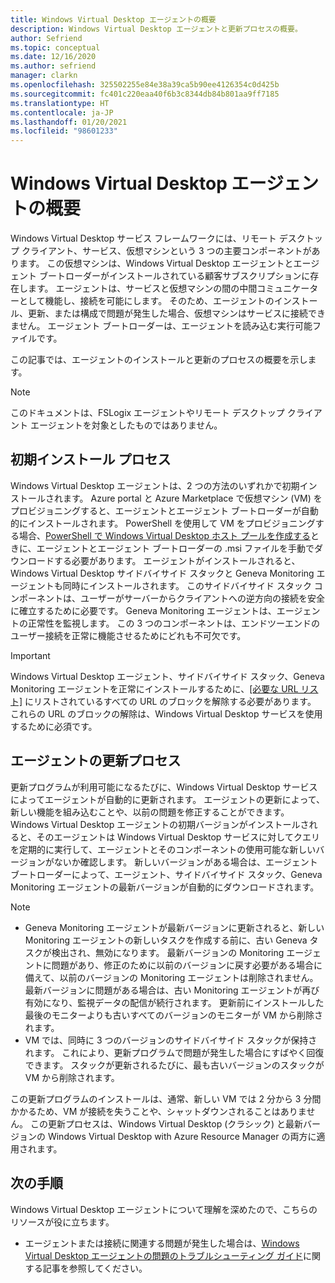 ```yaml
---
title: Windows Virtual Desktop エージェントの概要
description: Windows Virtual Desktop エージェントと更新プロセスの概要。
author: Sefriend
ms.topic: conceptual
ms.date: 12/16/2020
ms.author: sefriend
manager: clarkn
ms.openlocfilehash: 325502255e84e38a39ca5b90ee4126354c0d425b
ms.sourcegitcommit: fc401c220eaa40f6b3c8344db84b801aa9ff7185
ms.translationtype: HT
ms.contentlocale: ja-JP
ms.lasthandoff: 01/20/2021
ms.locfileid: "98601233"
---
```

# <a name="get-started-with-the-windows-virtual-desktop-agent"></a>Windows Virtual Desktop エージェントの概要

Windows Virtual Desktop サービス フレームワークには、リモート デスクトップ クライアント、サービス、仮想マシンという 3 つの主要コンポーネントがあります。 この仮想マシンは、Windows Virtual Desktop エージェントとエージェント ブートローダーがインストールされている顧客サブスクリプションに存在します。 エージェントは、サービスと仮想マシンの間の中間コミュニケーターとして機能し、接続を可能にします。 そのため、エージェントのインストール、更新、または構成で問題が発生した場合、仮想マシンはサービスに接続できません。 エージェント ブートローダーは、エージェントを読み込む実行可能ファイルです。 

この記事では、エージェントのインストールと更新のプロセスの概要を示します。

>[!NOTE]
>このドキュメントは、FSLogix エージェントやリモート デスクトップ クライアント エージェントを対象としたものではありません。


## <a name="initial-installation-process"></a>初期インストール プロセス

Windows Virtual Desktop エージェントは、2 つの方法のいずれかで初期インストールされます。 Azure portal と Azure Marketplace で仮想マシン (VM) をプロビジョニングすると、エージェントとエージェント ブートローダーが自動的にインストールされます。 PowerShell を使用して VM をプロビジョニングする場合、[PowerShell で Windows Virtual Desktop ホスト プールを作成する](create-host-pools-powershell.md#register-the-virtual-machines-to-the-windows-virtual-desktop-host-pool)ときに、エージェントとエージェント ブートローダーの .msi ファイルを手動でダウンロードする必要があります。 エージェントがインストールされると、Windows Virtual Desktop サイドバイサイド スタックと Geneva Monitoring エージェントも同時にインストールされます。 このサイドバイサイド スタック コンポーネントは、ユーザーがサーバーからクライアントへの逆方向の接続を安全に確立するために必要です。 Geneva Monitoring エージェントは、エージェントの正常性を監視します。 この 3 つのコンポーネントは、エンドツーエンドのユーザー接続を正常に機能させるためにどれも不可欠です。

>[!IMPORTANT]
>Windows Virtual Desktop エージェント、サイドバイサイド スタック、Geneva Monitoring エージェントを正常にインストールするために、[[必要な URL リスト]](safe-url-list.md#virtual-machines) にリストされているすべての URL のブロックを解除する必要があります。 これらの URL のブロックの解除は、Windows Virtual Desktop サービスを使用するために必須です。

## <a name="agent-update-process"></a>エージェントの更新プロセス

更新プログラムが利用可能になるたびに、Windows Virtual Desktop サービスによってエージェントが自動的に更新されます。 エージェントの更新によって、新しい機能を組み込むことや、以前の問題を修正することができます。 Windows Virtual Desktop エージェントの初期バージョンがインストールされると、そのエージェントは Windows Virtual Desktop サービスに対してクエリを定期的に実行して、エージェントとそのコンポーネントの使用可能な新しいバージョンがないか確認します。 新しいバージョンがある場合は、エージェント ブートローダーによって、エージェント、サイドバイサイド スタック、Geneva Monitoring エージェントの最新バージョンが自動的にダウンロードされます。

>[!NOTE]
>- Geneva Monitoring エージェントが最新バージョンに更新されると、新しい Monitoring エージェントの新しいタスクを作成する前に、古い Geneva タスクが検出され、無効になります。 最新バージョンの Monitoring エージェントに問題があり、修正のために以前のバージョンに戻す必要がある場合に備えて、以前のバージョンの Monitoring エージェントは削除されません。 最新バージョンに問題がある場合は、古い Monitoring エージェントが再び有効になり、監視データの配信が続行されます。 更新前にインストールした最後のモニターよりも古いすべてのバージョンのモニターが VM から削除されます。
>- VM では、同時に 3 つのバージョンのサイドバイサイド スタックが保持されます。 これにより、更新プログラムで問題が発生した場合にすばやく回復できます。 スタックが更新されるたびに、最も古いバージョンのスタックが VM から削除されます。

この更新プログラムのインストールは、通常、新しい VM では 2 分から 3 分間かかるため、VM が接続を失うことや、シャットダウンされることはありません。 この更新プロセスは、Windows Virtual Desktop (クラシック) と最新バージョンの Windows Virtual Desktop with Azure Resource Manager の両方に適用されます。

## <a name="next-steps"></a>次の手順

Windows Virtual Desktop エージェントについて理解を深めたので、こちらのリソースが役に立ちます。

- エージェントまたは接続に関連する問題が発生した場合は、[Windows Virtual Desktop エージェントの問題のトラブルシューティング ガイド](troubleshoot-agent.md)に関する記事を参照してください。